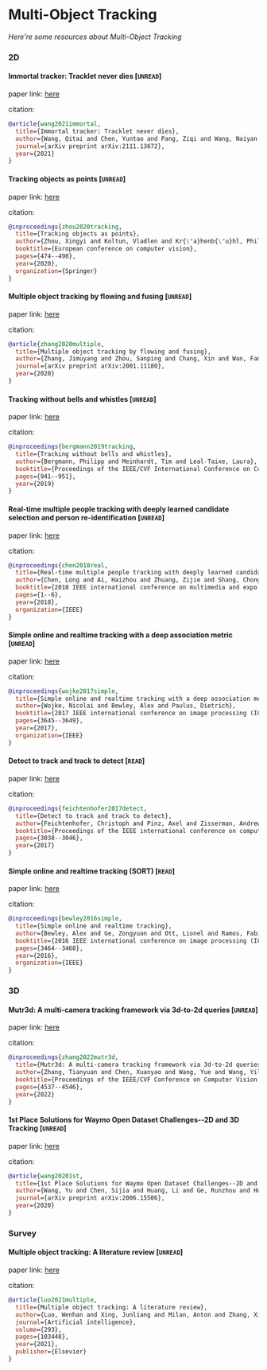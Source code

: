 # Multi-Object Tracking
*Here're some resources about Multi-Object Tracking*

### 2D

#### Immortal tracker: Tracklet never dies [`UNREAD`]

paper link: [here](https://arxiv.org/pdf/2111.13672)

citation: 
```bibtex
@article{wang2021immortal,
  title={Immortal tracker: Tracklet never dies},
  author={Wang, Qitai and Chen, Yuntao and Pang, Ziqi and Wang, Naiyan and Zhang, Zhaoxiang},
  journal={arXiv preprint arXiv:2111.13672},
  year={2021}
}
```

#### Tracking objects as points [`UNREAD`]

paper link: [here](https://arxiv.org/pdf/2004.01177.pdf,)

citation: 
```bibtex
@inproceedings{zhou2020tracking,
  title={Tracking objects as points},
  author={Zhou, Xingyi and Koltun, Vladlen and Kr{\"a}henb{\"u}hl, Philipp},
  booktitle={European conference on computer vision},
  pages={474--490},
  year={2020},
  organization={Springer}
}
```
    
#### Multiple object tracking by flowing and fusing [`UNREAD`]

paper link: [here](https://arxiv.org/pdf/2001.11180)

citation: 
```bibtex
@article{zhang2020multiple,
  title={Multiple object tracking by flowing and fusing},
  author={Zhang, Jimuyang and Zhou, Sanping and Chang, Xin and Wan, Fangbin and Wang, Jinjun and Wu, Yang and Huang, Dong},
  journal={arXiv preprint arXiv:2001.11180},
  year={2020}
}
```

#### Tracking without bells and whistles [`UNREAD`]

paper link: [here](http://openaccess.thecvf.com/content_ICCV_2019/papers/Bergmann_Tracking_Without_Bells_and_Whistles_ICCV_2019_paper.pdf)

citation: 
```bibtex
@inproceedings{bergmann2019tracking,
  title={Tracking without bells and whistles},
  author={Bergmann, Philipp and Meinhardt, Tim and Leal-Taixe, Laura},
  booktitle={Proceedings of the IEEE/CVF International Conference on Computer Vision},
  pages={941--951},
  year={2019}
}
```
    

#### Real-time multiple people tracking with deeply learned candidate selection and person re-identification [`UNREAD`]

paper link: [here](https://arxiv.org/pdf/1809.04427)

citation: 
```bibtex
@inproceedings{chen2018real,
  title={Real-time multiple people tracking with deeply learned candidate selection and person re-identification},
  author={Chen, Long and Ai, Haizhou and Zhuang, Zijie and Shang, Chong},
  booktitle={2018 IEEE international conference on multimedia and expo (ICME)},
  pages={1--6},
  year={2018},
  organization={IEEE}
}
```
    

#### Simple online and realtime tracking with a deep association metric [`UNREAD`]

paper link: [here](https://arxiv.org/pdf/1703.07402)

citation: 
```bibtex
@inproceedings{wojke2017simple,
  title={Simple online and realtime tracking with a deep association metric},
  author={Wojke, Nicolai and Bewley, Alex and Paulus, Dietrich},
  booktitle={2017 IEEE international conference on image processing (ICIP)},
  pages={3645--3649},
  year={2017},
  organization={IEEE}
}
```
    
#### Detect to track and track to detect [`READ`]

paper link: [here](http://openaccess.thecvf.com/content_ICCV_2017/papers/Feichtenhofer_Detect_to_Track_ICCV_2017_paper.pdf)

citation: 
```bibtex
@inproceedings{feichtenhofer2017detect,
  title={Detect to track and track to detect},
  author={Feichtenhofer, Christoph and Pinz, Axel and Zisserman, Andrew},
  booktitle={Proceedings of the IEEE international conference on computer vision},
  pages={3038--3046},
  year={2017}
}
```

#### Simple online and realtime tracking (SORT) [`READ`]

paper link: [here](https://arxiv.org/pdf/1602.00763.pdf)

citation: 
```bibtex
@inproceedings{bewley2016simple,
  title={Simple online and realtime tracking},
  author={Bewley, Alex and Ge, Zongyuan and Ott, Lionel and Ramos, Fabio and Upcroft, Ben},
  booktitle={2016 IEEE international conference on image processing (ICIP)},
  pages={3464--3468},
  year={2016},
  organization={IEEE}
}
```


### 3D

#### Mutr3d: A multi-camera tracking framework via 3d-to-2d queries [`UNREAD`]

paper link: [here](https://openaccess.thecvf.com/content/CVPR2022W/WAD/papers/Zhang_MUTR3D_A_Multi-Camera_Tracking_Framework_via_3D-to-2D_Queries_CVPRW_2022_paper.pdf)

citation: 
```bibtex
@inproceedings{zhang2022mutr3d,
  title={Mutr3d: A multi-camera tracking framework via 3d-to-2d queries},
  author={Zhang, Tianyuan and Chen, Xuanyao and Wang, Yue and Wang, Yilun and Zhao, Hang},
  booktitle={Proceedings of the IEEE/CVF Conference on Computer Vision and Pattern Recognition},
  pages={4537--4546},
  year={2022}
}
```



#### 1st Place Solutions for Waymo Open Dataset Challenges--2D and 3D Tracking [`UNREAD`]

paper link: [here](https://arxiv.org/pdf/2006.15506)

citation: 
```bibtex
@article{wang20201st,
  title={1st Place Solutions for Waymo Open Dataset Challenges--2D and 3D Tracking},
  author={Wang, Yu and Chen, Sijia and Huang, Li and Ge, Runzhou and Hu, Yihan and Ding, Zhuangzhuang and Liao, Jie},
  journal={arXiv preprint arXiv:2006.15506},
  year={2020}
}
```
    
    
### Survey

#### Multiple object tracking: A literature review [`UNREAD`]

paper link: [here](https://arxiv.org/pdf/1409.7618)

citation: 
```bibtex
@article{luo2021multiple,
  title={Multiple object tracking: A literature review},
  author={Luo, Wenhan and Xing, Junliang and Milan, Anton and Zhang, Xiaoqin and Liu, Wei and Kim, Tae-Kyun},
  journal={Artificial intelligence},
  volume={293},
  pages={103448},
  year={2021},
  publisher={Elsevier}
}
```